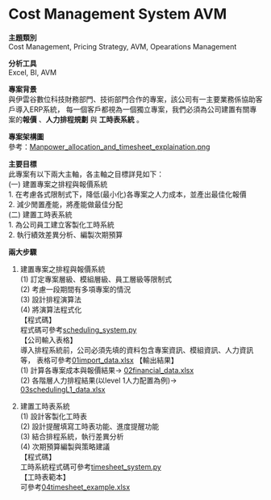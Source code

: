 # Cost Management System AVM
**主題類別**            
Cost Management, Pricing Strategy, AVM, Opearations Management                      

**分析工具**      
Excel, BI, AVM

**專案背景**                
與伊雲谷數位科技財務部門、技術部門合作的專案，該公司有一主要業務係協助客戶導入ERP系統，
每一個客戶都視為一個獨立專案，我們必須為公司建置有關專案的**報價** 、**人力排程規劃** 與 **工時表系統** 。          

**專案架構圖**                        
參考：[Manpower_allocation_and_timesheet_explaination.png](Manpower_allocation_and_timesheet_explaination.png)                

**主要目標**      
此專案有以下兩大主軸，各主軸之目標詳見如下：            
(一) 建置專案之排程與報價系統             
	1. 在考慮各式限制式下，降低(最小化)各專案之人力成本，並產出最佳化報價        
	2. 減少閒置產能，將產能做最佳分配         
(二) 建置工時表系統            
	1. 為公司員工建立客製化工時系統                
	2. 執行績效差異分析、編製次期預算

**兩大步驟**            
1. 建置專案之排程與報價系統      
	(1) 訂定專案層級、模組層級、員工層級等限制式                 
	(2) 考慮一段期間有多項專案的情況     
	(3) 設計排程演算法               
	(4) 將演算法程式化                   
	【程式碼】            
	程式碼可參考[scheduling_system.py](scheduling_system.py)        
	【公司輸入表格】           
	導入排程系統前，公司必須先填的資料包含專案資訊、模組資訊、人力資訊等，
	表格可參考[01import_data.xlsx](01import_data.xlsx)
	【輸出結果】       
	(1) 計算各專案成本與報價結果-> [02financial_data.xlsx](02financial_data.xlsx)          
	(2) 各階層人力排程結果(以level 1人力配置為例)-> [03schedulingL1_data.xlsx](03schedulingL1_data.xlsx)
   
2. 建置工時表系統                    
	(1) 設計客製化工時表      
	(2) 設計提醒填寫工時表功能、進度提醒功能      
	(3) 結合排程系統，執行差異分析       
	(4) 次期預算編製與策略建議                           
   【程式碼】            
   工時系統程式碼可參考[timesheet_system.py](timesheet_system.py)                               
   【工時表範本】              
   可參考[04timesheet_example.xlsx](04timesheet_example.xlsx)                     
